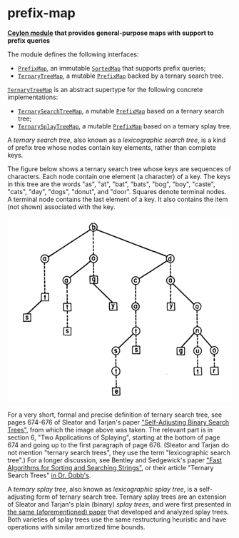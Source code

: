# prefix-map

__[Ceylon module](https://modules.ceylon-lang.org/repo/1/herd/prefixmap/0.0.2/module-doc/api/) that provides general-purpose maps with support to prefix queries__
   
The module defines the following interfaces:
   
- [`PrefixMap`](https://modules.ceylon-lang.org/repo/1/herd/prefixmap/0.0.2/module-doc/api/PrefixMap.type.html), 
  an immutable [`SortedMap`](https://modules.ceylon-lang.org/repo/1/ceylon/collection/1.2.0/module-doc/api/SortedMap.type.html)
  that supports prefix queries;
- [`TernaryTreeMap`](https://modules.ceylon-lang.org/repo/1/herd/prefixmap/0.0.2/module-doc/api/TernaryTreeMap.type.html), 
  a mutable [`PrefixMap`](https://modules.ceylon-lang.org/repo/1/herd/prefixmap/0.0.2/module-doc/api/PrefixMap.type.html) 
  backed by a ternary search tree.
     
[`TernaryTreeMap`](https://modules.ceylon-lang.org/repo/1/herd/prefixmap/0.0.2/module-doc/api/TernaryTreeMap.type.html)
is an abstract supertype for the following concrete implementations:
   
- [`TernarySearchTreeMap`](https://modules.ceylon-lang.org/repo/1/herd/prefixmap/0.0.2/module-doc/api/TernarySearchTreeMap.type.html), 
  a mutable [`PrefixMap`](https://modules.ceylon-lang.org/repo/1/herd/prefixmap/0.0.2/module-doc/api/PrefixMap.type.html)
  based on a ternary search tree;  
- [`TernarySplayTreeMap`](https://modules.ceylon-lang.org/repo/1/herd/prefixmap/0.0.2/module-doc/api/TernarySplayTreeMap.type.html), 
  a mutable [`PrefixMap`](https://modules.ceylon-lang.org/repo/1/herd/prefixmap/0.0.2/module-doc/api/PrefixMap.type.html)
  based on a ternary splay tree.
     
A _ternary search tree_, also known as a _lexicographic search tree_,
is a kind of prefix tree whose nodes contain key elements, rather
than complete keys. 
   
The figure below shows a ternary search tree whose keys are sequences 
of characters. Each node contain one element (a character) of a key.
The keys in this tree are the words "as", "at", "bat", "bats", "bog",
"boy", "caste", "cats", "day", "dogs", "donut", and "door". Squares
denote terminal nodes. A terminal node contains the last element of
a key. It also contains the item (not shown) associated with the key.

![Ternary search tree image](https://raw.githubusercontent.com/reverbel/prefix-map/master/doc/resources/ternary-search-tree.png "Ternary search tree example")
     
For a very short, formal and precise definition of ternary search tree, 
see pages 674-676 of Sleator and Tarjan's paper ["Self-Adjusting Binary 
Search Trees"][sleator-tarjan], from which the image above was taken.
The relevant part is in section 6, "Two Applications of Splaying",
starting at the bottom of page 674 and going up to the first paragraph
of page 676. (Sleator and Tarjan do not mention "ternary search trees", 
they use the term "lexicographic search tree".) For a longer discussion,
see Bentley and Sedgewick's paper ["Fast Algorithms for Sorting and 
Searching Strings"][bentley-sedgewick], or their article "Ternary Search
Trees" [in Dr. Dobb's][ternary-search-trees].
   
A _ternary splay tree_, also known as _lexicographic splay tree_, is a
self-adjusting form of ternary search tree. Ternary splay trees are an
extension of Sleator and Tarjan's plain (binary) _splay trees_, and were
first presented in [the same (aforementioned) paper][sleator-tarjan] that
developed and analyzed splay trees. Both varieties of splay trees use the
same restructuring heuristic and have operations with similar amortized
time bounds. 

[sleator-tarjan]: http://www.cs.cmu.edu/~sleator/papers/self-adjusting.pdf "Self-Adjusting Binary Search Trees"

[bentley-sedgewick]: https://www.cs.princeton.edu/~rs/strings/paper.ps "Fast Algorithms for Sorting and Searching Strings"

[ternary-search-trees]: http://www.drdobbs.com/database/ternary-search-trees/184410528 "Ternary Search Trees"